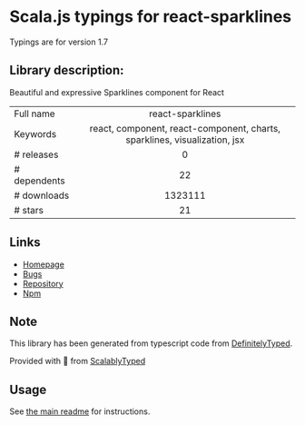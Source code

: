 
# Scala.js typings for react-sparklines

Typings are for version 1.7

## Library description:
Beautiful and expressive Sparklines component for React

|                    |                 |
| ------------------ | :-------------: |
| Full name          | react-sparklines |
| Keywords           | react, component, react-component, charts, sparklines, visualization, jsx |
| # releases         | 0 |
| # dependents       | 22 |
| # downloads        | 1323111 |
| # stars            | 21 |

## Links
- [Homepage](https://github.com/borisyankov/react-sparklines#readme)
- [Bugs](https://github.com/borisyankov/react-sparklines/issues)
- [Repository](https://github.com/borisyankov/react-sparklines)
- [Npm](https://www.npmjs.com/package/react-sparklines)
    


## Note
This library has been generated from typescript code from [DefinitelyTyped](https://definitelytyped.org).

Provided with :purple_heart: from [ScalablyTyped](https://github.com/oyvindberg/ScalablyTyped)

## Usage
See [the main readme](../../readme.md) for instructions.


